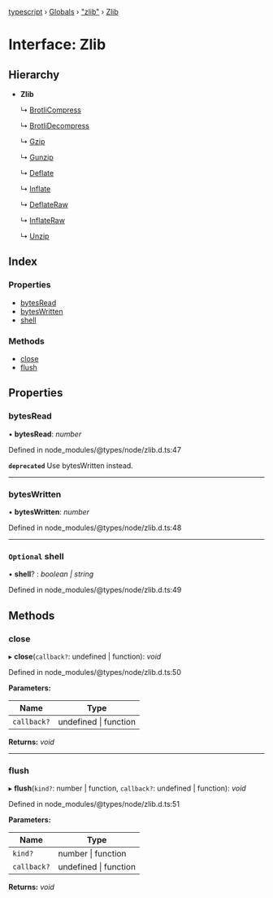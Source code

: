 [typescript](../README.md) › [Globals](../globals.md) › ["zlib"](../modules/_zlib_.md) › [Zlib](_zlib_.zlib.md)

# Interface: Zlib

## Hierarchy

* **Zlib**

  ↳ [BrotliCompress](_zlib_.brotlicompress.md)

  ↳ [BrotliDecompress](_zlib_.brotlidecompress.md)

  ↳ [Gzip](_zlib_.gzip.md)

  ↳ [Gunzip](_zlib_.gunzip.md)

  ↳ [Deflate](_zlib_.deflate.md)

  ↳ [Inflate](_zlib_.inflate.md)

  ↳ [DeflateRaw](_zlib_.deflateraw.md)

  ↳ [InflateRaw](_zlib_.inflateraw.md)

  ↳ [Unzip](_zlib_.unzip.md)

## Index

### Properties

* [bytesRead](_zlib_.zlib.md#bytesread)
* [bytesWritten](_zlib_.zlib.md#byteswritten)
* [shell](_zlib_.zlib.md#optional-shell)

### Methods

* [close](_zlib_.zlib.md#close)
* [flush](_zlib_.zlib.md#flush)

## Properties

###  bytesRead

• **bytesRead**: *number*

Defined in node_modules/@types/node/zlib.d.ts:47

**`deprecated`** Use bytesWritten instead.

___

###  bytesWritten

• **bytesWritten**: *number*

Defined in node_modules/@types/node/zlib.d.ts:48

___

### `Optional` shell

• **shell**? : *boolean | string*

Defined in node_modules/@types/node/zlib.d.ts:49

## Methods

###  close

▸ **close**(`callback?`: undefined | function): *void*

Defined in node_modules/@types/node/zlib.d.ts:50

**Parameters:**

Name | Type |
------ | ------ |
`callback?` | undefined &#124; function |

**Returns:** *void*

___

###  flush

▸ **flush**(`kind?`: number | function, `callback?`: undefined | function): *void*

Defined in node_modules/@types/node/zlib.d.ts:51

**Parameters:**

Name | Type |
------ | ------ |
`kind?` | number &#124; function |
`callback?` | undefined &#124; function |

**Returns:** *void*
